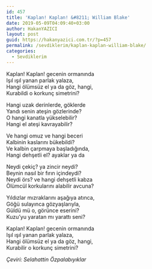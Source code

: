```yaml
---
id: 457
title: 'Kaplan! Kaplan! &#8211; William Blake'
date: 2019-05-09T04:09:40+03:00
author: HakanYAZICI
layout: post
guid: https://hakanyazici.com.tr/?p=457
permalink: /sevdiklerim/kaplan-kaplan-william-blake/
categories:
  - Sevdiklerim
---
```

Kaplan! Kaplan! gecenin ormanında  
Işıl ışıl yanan parlak yalaza,  
Hangi ölümsüz el ya da göz, hangi,  
Kurabildi o korkunç simetrini?

Hangi uzak derinlerde, göklerde  
Yandı senin ateşin gözlerinde?  
O hangi kanatla yükselebilir?  
Hangi el ateşi kavrayabilir?

Ve hangi omuz ve hangi beceri  
Kalbinin kaslarını bükebildi?  
Ve kalbin çarpmaya başladığında,  
Hangi dehşetli el? ayaklar ya da

Neydi çekiç? ya zincir neydi?  
Beynin nasıl bir fırın içindeydi?  
Neydi örs? ve hangi dehşetli kabza  
Ölümcül korkularını alabilir avcuna?

Yıldızlar mızraklarını aşağıya atınca,  
Göğü sulayınca gözyaşlarıyla,  
Güldü mü o, görünce eserini?  
Kuzu&#8217;yu yaratan mı yarattı seni?

Kaplan! Kaplan! gecenin ormanında  
Işıl ışıl yanan parlak yalaza,  
Hangi ölümsüz el ya da göz, hangi,  
Kurabilir o korkunç simetrini?

_Çeviri: Selahattin Özpalabıyıklar_